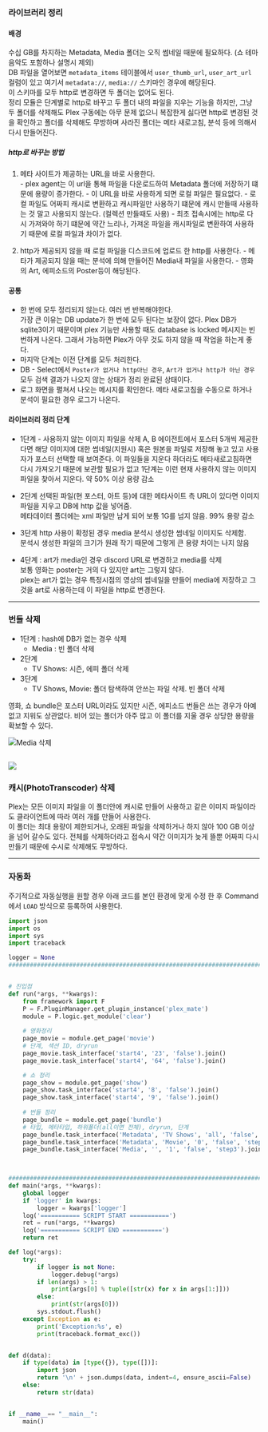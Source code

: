 ### 라이브러리 정리
#### 배경
  수십 GB를 차지하는 Metadata, Media 폴더는 오직 썸네일 때문에 필요하다.  (쇼 테마음악도 포함하나 설명시 제외)  
  DB 파일을 열어보면 `metadata_items` 테이블에서 `user_thumb_url`, `user_art_url` 컬럼이 있고 여기서 `metadata://`, `media://` 스키마인 경우에 해당된다.  
  이 스키마를 모두 http로 변경하면 두 폴더는 없어도 된다.  
  정리 모듈은 단계별로 http로 바꾸고 두 폴더 내의 파일을 지우는 기능을 하지만, 그냥 두 폴더를 삭제해도 Plex 구동에는 아무 문제 없으니 복잡한게 싫다면 http로 변경된 것을 확인하고 폴더를 삭제해도 무방하며 사라진 폴더는 메타 새로고침, 분석 등에 의해서 다시 만들어진다.

##### http로 바꾸는 방법
  1. 메타 사이트가 제공하는 URL을 바로 사용한다.  
    - plex agent는 이 url을 통해 파일을 다운로드하여 Metadata 폴더에 저장하기 떄문에 용량이 증가한다.
    - 이 URL을 바로 사용하게 되면 로컬 파일은 필요없다.
    - 로컬 파일도 어짜피 캐시로 변환하고 캐시파일만 사용하기 떄문에 캐시 만들때 사용하는 것 말고 사용되지 않는다. (컬렉션 만들때도 사용)
    - 최초 접속시에는 http로 다시 가져와야 하기 떄문에 약간 느리나, 가져온 파일을 캐시파일로 변환하여 사용하기 때문에 로컬 파일과 차이가 없다.
  
  2. http가 제공되지 않을 때 로컬 파일을 디스코드에 업로드 한 http를 사용한다.
    - 메타가 제공되지 않을 때는 분석에 의해 만들어진 Media내 파일을 사용한다.
    - 영화의 Art, 에피소드의 Poster등이 해당된다.
  
    

#### 공통
  - 한 번에 모두 정리되지 않는다. 여러 번 반복해야한다.  
    가장 큰 이유는 DB update가 한 번에 모두 된다는 보장이 없다.
    Plex DB가 sqlite3이기 때문이며 plex 기능만 사용할 때도 database is locked 메시지는 빈번하게 나온다. 그래서 가능하면 Plex가 아무 것도 하지 않을 때 작업을 하는게 좋다.
  - 마지막 단계는 이전 단계를 모두 처리한다.
  - DB - Select에서 `Poster가 없거나 http아닌 경우`, `Art가 없거나 http가 아닌 경우` 모두 검색 결과가 나오지 않는 상태가 정리 완료된 상태이다.
  - 로그 화면을 펼쳐서 나오는 메시지를 확인한다. 메타 새로고침을 수동으로 하거나 분석이 필요한 경우 로그가 나온다.


#### 라이브러리 정리 단계
  * 1단계 - 사용하지 않는 이미지 파일을 삭제
    A, B 에이전트에서 포스터 5개씩 제공한다면 해당 이미지에 대한 썸네일(지원시) 혹은 원본을 파일로 저장해 놓고 있고 사용자가 포스터 선택할 때 보여준다.
    이 파일들을 지운다 하더라도 메타새로고침하면 다시 가져오기 때문에 보관할 필요가 없고 1단계는 이런 현재 사용하지 않는 이미지 파일을 찾아서 지운다.
    약 50% 이상 용량 감소

  * 2단계
    선택된 파일(현 포스터, 아트 등)에 대한 메타사이트 측 URL이 있다면 이미지 파일을 지우고 DB에 http 값을 넣어줌.   
    메타데이터 폴더에는 xml 파일만 남게 되어 보통 1G를 넘지 않음. 99% 용량 감소

  * 3단계
    http 사용이 확정된 경우 media 분석시 생성한 썸네일 이미지도 삭제함.   
    분석시 생성한 파일의 크기가 원래 작기 때문에 그렇게 큰 용량 차이는 나지 않음

  - 4단계 : art가 media인 경우 discord URL로 변경하고 media를 삭제  
    보통 영화는 poster는 거의 다 있지만 art는 그렇지 않다.  
    plex는 art가 없는 경우 특정시점의 영상의 썸네일을 만들어 media에 저장하고 그것을 art로 사용하는데 이 파일을 http로 변경한다.  


----
### 번들 삭제

  - 1단계 : hash에 DB가 없는 경우 삭제  
    * Media : 빈 폴더 삭제
  - 2단계
    - TV Shows: 시즌, 에피 폴더 삭제
  - 3단계
    - TV Shows, Movie: 폴더 탐색하여 안쓰는 파일 삭제. 빈 폴더 삭제

  영화, 쇼 bundle은 포스터 URL이라도 있지만 시즌, 에피소드 번들은 쓰는 경우가 아예 없고 지워도 상관없다.
  비어 있는 폴더가 아주 많고 이 폴더를 지울 경우 상당한 용량을 확보할 수 있다.

  ![Media 삭제]("https://i.imgur.com/zaqDP5W.png")

  
![]("https://i.imgur.com/zaqDP5W.png")
----
### 캐시(PhotoTranscoder) 삭제
  Plex는 모든 이미지 파일을 이 폴더안에 캐시로 만들어 사용하고 같은 이미지 파일이라도 클라이언트에 따라 여러 개를 만들어 사용한다.  
  이 폴더는 최대 용량이 제한되거나, 오래된 파일을 삭제하거나 하지 않아 100 GB 이상을 넘어 갈수도 있다.
  전체를 삭제하더라고 접속시 약간 이미지가 늦게 뜰뿐 어짜피 다시 만들기 때문에 수시로 삭제해도 무방하다.


----
### 자동화

주기적으로 자동실행을 원할 경우 아래 코드를 본인 환경에 맞게 수정 한 후 Command 에서 `LOAD` 방식으로 등록하여 사용한다.

```python
import json
import os
import sys
import traceback

logger = None
########################################################################## 이 위 고정


# 진입점
def run(*args, **kwargs):
    from framework import F
    P = F.PluginManager.get_plugin_instance('plex_mate')
    module = P.logic.get_module('clear')
    
    # 영화정리
    page_movie = module.get_page('movie')
    # 단계, 섹션 ID, dryrun
    page_movie.task_interface('start4', '23', 'false').join()
    page_movie.task_interface('start4', '64', 'false').join()

    # 쇼 정리
    page_show = module.get_page('show')
    page_show.task_interface('start4', '8', 'false').join()
    page_show.task_interface('start4', '9', 'false').join()
    
    # 번들 정리
    page_bundle = module.get_page('bundle')
    # 타입, 메타타입, 하위폴더(all이면 전체), dryrun, 단계
    page_bundle.task_interface('Metadata', 'TV Shows', 'all', 'false', 'step3').join()
    page_bundle.task_interface('Metadata', 'Movie', '0', 'false', 'step3').join()
    page_bundle.task_interface('Media', '', '1', 'false', 'step3').join()

        

########################################################################## 이 아래 고정
def main(*args, **kwargs):
    global logger
    if 'logger' in kwargs:
        logger = kwargs['logger']
    log('=========== SCRIPT START ===========')
    ret = run(*args, **kwargs)
    log('=========== SCRIPT END ===========')
    return ret

def log(*args):
    try:
        if logger is not None:
            logger.debug(*args)
        if len(args) > 1:
            print(args[0] % tuple([str(x) for x in args[1:]]))
        else:
            print(str(args[0]))
        sys.stdout.flush()
    except Exception as e:
        print('Exception:%s', e)
        print(traceback.format_exc())


def d(data):
    if type(data) in [type({}), type([])]:
        import json
        return '\n' + json.dumps(data, indent=4, ensure_ascii=False)
    else:
        return str(data)


if __name__== "__main__":
    main()

```